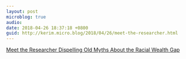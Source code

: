 ```yaml
---
layout: post
microblog: true
audio: 
date: 2018-04-26 18:37:18 +0800
guid: http://kerim.micro.blog/2018/04/26/meet-the-researcher.html
---
```

[Meet the Researcher Dispelling Old Myths About the Racial Wealth Gap](http://psmag.com/economics/meet-the-researcher-dispelling-old-myths-about-the-racial-wealth-gap)
